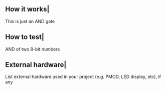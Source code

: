 <!---

This file is used to generate your project datasheet. Please fill in the information below and delete any unused
sections.

You can also include images in this folder and reference them in the markdown. Each image must be less than
512 kb in size, and the combined size of all images must be less than 1 MB.
-->

## How it works|

This is just an AND gate

## How to test|

AND of two 8-bit numbers

## External hardware|

List external hardware used in your project (e.g. PMOD, LED display, etc), if any
